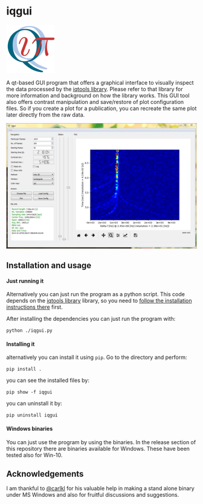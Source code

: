 iqgui
============
<img src="https://raw.githubusercontent.com/xaratustrah/iqgui/master/rsrc/icon.png" width="128">

A qt-based GUI program that offers a graphical interface to visually inspect the data processed by the [iqtools library](https://github.com/xaratustrah/iqtools). Please refer to that library for more information and background on how the library works. This GUI tool also offers contrast manipulation and save/restore of plot configuration files. So if you create a plot for a publication, you can recreate the same plot later directly from the raw data.

![iq_suite](https://raw.githubusercontent.com/xaratustrah/iqgui/master/rsrc/screenshot.png)


## Installation and usage

#### Just running it

Alternatively you can just run the program as a python script. This code depends on the [iqtools library](https://github.com/xaratustrah/iqtools) library, so you need to [follow the installation instructions there](https://github.com/xaratustrah/iqtools#install--uninstall) first.

After installing the dependencies you can just run the program with:

    python ./iqgui.py

#### Installing it

alternatively you can install it using `pip`. Go to the directory and perform:

    pip install .

you can see the installed files by:

    pip show -f iqgui

you can uninstall it by:

    pip uninstall iqgui

#### Windows binaries

You can just use the program by using the binaries. In the release section of this repository there are binaries available for Windows. These have been tested also for Win-10.

## Acknowledgements
I am thankful to [@carlkl](https://github.com/carlkl) for his valuable help in making a stand alone binary under MS Windows and also for fruitful discussions and suggestions.
